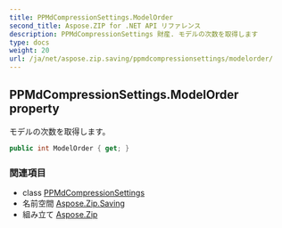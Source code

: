 ```yaml
---
title: PPMdCompressionSettings.ModelOrder
second_title: Aspose.ZIP for .NET API リファレンス
description: PPMdCompressionSettings 財産. モデルの次数を取得します
type: docs
weight: 20
url: /ja/net/aspose.zip.saving/ppmdcompressionsettings/modelorder/
---
```

## PPMdCompressionSettings.ModelOrder property

モデルの次数を取得します。

```csharp
public int ModelOrder { get; }
```

### 関連項目

* class [PPMdCompressionSettings](../)
* 名前空間 [Aspose.Zip.Saving](../../ppmdcompressionsettings/)
* 組み立て [Aspose.Zip](../../../)


